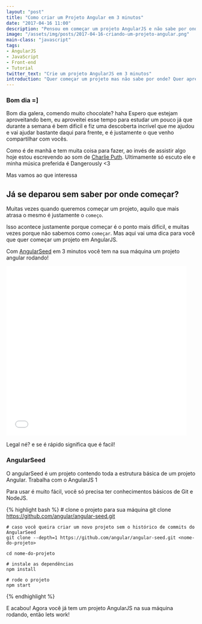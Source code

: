 ```yaml
---
layout: "post"
title: "Como criar um Projeto Angular em 3 minutos"
date: "2017-04-16 11:00"
description: "Pensou em começar um projeto AngularJS e não sabe por onde começar? Seus problemas acabaram aqui!"
image: "/assets/img/posts/2017-04-16-criando-um-projeto-angular.png"
main-class: "javascript"
tags:
- AngularJS
- JavaScript
- Front-end
- Tutorial
twitter_text: "Crie um projeto AngularJS em 3 minutos"
introduction: "Quer começar um projeto mas não sabe por onde? Quer aprender AngularJS mas não conhece a estrutura basica? Conheça o AngularSeed"
---
```


### Bom dia =]

Bom dia galera, comendo muito chocolate? haha
Espero que estejam aproveitando bem, eu aproveitei esse tempo para estudar um pouco
já que durante a semana é bem dificil e fiz uma descoberta incrível que me ajudou e
vai ajudar bastante daqui para frente, e é justamente o que venho compartilhar com vocês.

Como é de manhã e tem muita coisa para fazer, ao invés de assistir algo hoje estou
escrevendo ao som de [Charlie Puth](https://open.spotify.com/artist/6VuMaDnrHyPL1p4EHjYLi7).
Ultimamente só escuto ele e minha música preferida é Dangerously  <3

Mas vamos ao que interessa
## Já se deparou sem saber por onde começar?

Muitas vezes quando queremos começar um projeto, aquilo que mais atrasa o mesmo é justamente
o `começo`.

Isso acontece justamente porque começar é o ponto mais dificil, e muitas vezes porque
não sabemos como `começar`. Mas aqui vai uma dica para você que quer começar um projeto em AngularJS.

Com [AngularSeed](https://github.com/angular/angular-seed) em 3 minutos você tem na sua máquina
um projeto angular rodando!

<iframe src="//giphy.com/embed/3oKIPrDT0jyBz9XJ72" width="480" height="450" frameBorder="0" class="giphy-embed" allowFullScreen></iframe>

Legal né? e se é rápido significa que é facil!

### AngularSeed

O angularSeed é um projeto contendo toda a estrutura básica de um projeto Angular. Trabalha com o AngularJS 1

Para usar é muito fácil, você só precisa ter conhecimentos básicos de Git e NodeJS.

{% highlight bash %}
    # clone o projeto para sua máquina
    git clone https://github.com/angular/angular-seed.git

    # caso você queira criar um novo projeto sem o histórico de commits do AngularSeed
    git clone --depth=1 https://github.com/angular/angular-seed.git <nome-do-projeto>

    cd nome-do-projeto

    # instale as dependências
    npm install

    # rode o projeto
    npm start
{% endhighlight %}

E acabou! Agora você já tem um projeto AngularJS na sua máquina rodando, então lets work!
